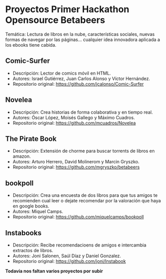 # Proyectos Primer Hackathon Opensource Betabeers

Temática: Lectura de libros en la nube, características sociales, nuevas formas de navegar por las páginas... cualquier idea innovadora aplicada a los ebooks tiene cabida.

## Comic-Surfer

* Descripción: Lector de comics móvil en HTML.
* Autores: Israel Gutiérrez, Juan Carlos Alonso y Víctor Hernández.
* Repositorio original: https://github.com/jcalonso/Comic-Surfer

## Novelea

* Descripción: Crea historias de forma colaborativa y en tiempo real.
* Autores: Óscar López, Moisés Gallego y Máximo Cuadros.
* Repositorio original: https://github.com/mcuadros/Novelea

## The Pirate Book

* Descripción: Extensión de chorme para buscar torrents de libros en amazon.
* Autores: Arturo Herrero, David Molinerom y Marcin Gryszko.
* Repositorio original: https://github.com/mgryszko/betabeers

## bookpoll

* Descripción: Crea una encuesta de dos libros para que tus amigos te recomienden cual leer o dejate recomendar por la 
valoración que haya en google books.
* Autores: Miquel Camps.
* Repositorio original: https://github.com/miquelcamps/bookpoll

## Instabooks

* Descripción: Recibe recomendacioens de amigos e intercambia extractos de libros.
* Autores: Joni Salonen, Saúl Díaz y Daniel Gonzalez.
* Repositorio original: https://github.com/joni/Instabook

**Todavía nos faltan varios proyectos por subir**